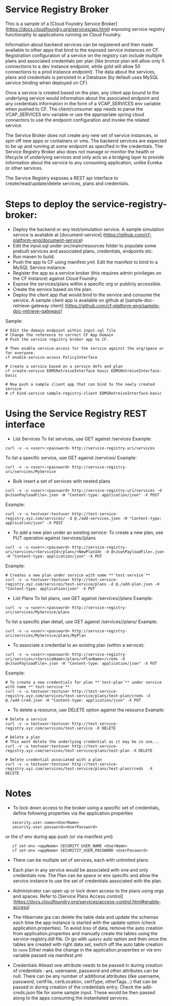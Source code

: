 # Service Registry Broker

This is a sample of a [Cloud Foundry Service Broker] (https://docs.cloudfoundry.org/services/api.html) exposing service registry functionality to applications running on Cloud Foundry. 

Information about backend services can be registered and then made available to other apps that bind to the exposed service instances on CF. Registration configuration of a service on the registry can include multiple plans and associated credentials per plan (like bronze plan will allow only 5 connections to a dev instance endpoint, while gold will allow 50 connections to a prod instance endpoint). The data about the services, plans and credentials is persisted in a Database (by default uses MySQL service binding when deployed on CF). 

Once a service is created based on the plan, any client app bound to the underlying service would information about the associated endpoint and any credentials information in the form of a VCAP_SERVICES env variable when pushed to CF. The client/consumer app needs to parse the VCAP_SERVICES env variable or use the appropriate spring cloud connectors to use the endpoint configuration and invoke the related service.

The Service Broker does not create any new set of service instances, or spin off new apps or containers or vms. The backend services are expected to be up and running at some endpoint as specified in the credentials. The Service Registry Broker also does not manage or monitor the health or lifecycle of underlying services and only acts as a bridging layer to provide information about the service to any consuming application, unlike Eureka or other services.

The Service Registry exposes a REST api interface to create/read/update/delete services, plans and credentials.

# Steps to deploy the service-registry-broker:

* Deploy the backend or any test/simulation service. A sample simulation service is available at [document-service] (https://github.com/cf-platform-eng/document-service)
* Edit the input.sql under src/main/resources folder to populate some prebuilt services and associated plans, credentials, endpoints etc.
* Run maven to build.
* Push the app to CF using manifest.yml. Edit the manifest to bind to a MySQL Service instance.
* Register the app as a service broker (this requires admin privileges on the CF instance) against Cloud Foundry.
* Expose the services/plans within a specific org or publicly accessible.
* Create the service based on the plan.
* Deploy the client app that would bind to the service and consume the service.
A sample client app is available on github at [sample-doc-retrieve-gateway client] (https://github.com/cf-platform-eng/sample-doc-retrieve-gateway/)

Sample:
```
# Edit the domain endpoint within input.sql file 
# Change the reference to correct CF App Domain
# Push the service registry broker app to CF.

# Then enable service-access for the service against the org/space or for everyone.
cf enable-service-access PolicyInterface

# Create a service based on a service defn and plan
cf create-service EDMSRetreiveInterface basic EDMSRetreiveInterface-basic

# Now push a sample client app that can bind to the newly created service
# cf bind-service sample-registry-client EDMSRetreiveInterface-basic
```


# Using the Service Registry REST interface
* List Services
To list services, use GET against /services
Example:
```
curl -v -u <user>:<password> http://service-registry-uri/services 
```
To list a specific service, use GET against /services/<ServiceName>
Example:
```
curl -v -u <user>:<password> http://service-registry-uri/services/MyService
```

* Bulk insert a set of services with nested plans
```
curl -v -u <user>:<password> http://service-registry-uri/services -d @<JsonPayloadFile>.json -H "Content-type: application/json" -X POST
```
Example:
```
curl -v -u testuser:testuser http://test-service-registry.xyz.com/services/ -d @./add-services.json -H "Content-type: application/json" -X POST
```

* To add a new plan under an existing service:
To create a new plan, use PUT operation against /services/<ServiceName>/plans
```
curl -v -u <user>:<password> http://service-registry-uri/services/<ServiceId>/plans/<NewPlanId> -d @<JsonPayloadFile>.json -H "Content-type: application/json" -X PUT
```
Example:
```
# Creates a new plan under service with name **`test-service`**  
curl -v -u testuser:testuser http://test-service-registry.xyz.com/services/test-service/plans -d @./add-plan.json -H "Content-type: application/json" -X PUT
```

* List Plans
To list plans, use GET against /services/<ServiceName>/plans
Example:
```
curl -v -u <user>:<password> http://service-registry-uri/services/MyService/plans
```

To list a specific plan detail, use GET against /services/<ServiceName>/plans/<PlanName>
Example:
```
curl -v -u <user>:<password> http://service-registry-uri/services/MyService/plans/MyPlan
```

* To associate a credential to an existing plan (within a service):
```
curl -v -u <user>:<password> http://service-registry-uri/services/<ServiceName>/plans/<PlanName>/creds -d @<JsonPayloadFile>.json -H "Content-type: application/json" -X PUT
```
Example: 
```
# To create a new credentials for plan **`test-plan`** under service with name **`test-service`**  
curl -v -u testuser:testuser http://test-service-registry.xyz.com/services/test-service/plans/test-plan/creds -d @./add-cred.json -H "Content-type: application/json" -X PUT
```

* To delete a resource, use DELETE option against the resource
Example:
```
# Delete a service
curl -v -u testuser:testuser http://test-service-registry.xyz.com/services/test-service -X DELETE

# Delete a plan
# This wont delete the underlying credential as it may be in use...
curl -v -u testuser:testuser http://test-service-registry.xyz.com/services/test-service/plans/test-plan -X DELETE

# Delete credential associated with a plan
curl -v -u testuser:testuser http://test-service-registry.xyz.com/services/test-service/plans/test-plan/creds  -X DELETE
```

# Notes

* To lock down access to the broker using a specific set of credentials, define following properties via the application.properties 
```
   security.user.name=<UserName>
   security.user.password=<UserPassword>
```

or the cf env during app push (or via manifest.yml)

```
   cf set-env <appName> SECURITY_USER_NAME <UserName>
   cf set-env <appName> SECURITIY_USER_PASSWORD <UserPassword>
```

* There can be multiple set of services, each with unlimited plans.

* Each plan in any service would be associated with one and only credentials row.
The Plan can be space or env specific and allow the service instance to use the set of credentials associated with the plan.

* Administrator can open up or lock down access to the plans using orgs and spaces.
Refer to [Service Plans Access control] (https://docs.cloudfoundry.org/services/access-control.html#enable-access)

* The Hibernate jpa can delete the table data and update the schemas each time the app instance is started with the update option (check application.properties).
To avoid loss of data, remove the auto creation from application.properties and manually create the tables using the service-registry.ddl file.
Or go with `update` auto option and then once the tables are created with right data set, switch off the auto table creation to `none`
Either make the change in the application.properties or via env variable passed via manifest.yml

* Credentials
Atleast one attribute needs to be passed in during creation of credentials : **`uri`**. username, password and other attributes can be null.
There can be any number of additional attributes (like username, password, certFile, certLocation, certType, otherTags...) that can be passed in during creation of the credentials entry. Check the add-creds.json file for some sample input. These would be then passed along to the apps consuming the instantiated services.
